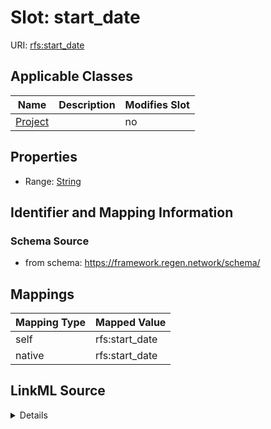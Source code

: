 

# Slot: start_date



URI: [rfs:start_date](https://framework.regen.network/schema/start_date)



<!-- no inheritance hierarchy -->





## Applicable Classes

| Name | Description | Modifies Slot |
| --- | --- | --- |
| [Project](Project.md) |  |  no  |







## Properties

* Range: [String](String.md)





## Identifier and Mapping Information







### Schema Source


* from schema: https://framework.regen.network/schema/




## Mappings

| Mapping Type | Mapped Value |
| ---  | ---  |
| self | rfs:start_date |
| native | rfs:start_date |




## LinkML Source

<details>
```yaml
name: start_date
from_schema: https://framework.regen.network/schema/
rank: 1000
alias: start_date
owner: Project
domain_of:
- Project
range: string

```
</details>